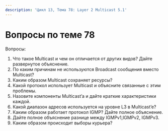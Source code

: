 ```yaml
---
description: 'Цикл 13, Тема 78: Layer 2 Multicast 5.1'
---
```


# Вопросы по теме 78

Вопросы:

1. Что такое Multicast и чем он отличается от других видов? Дайте развернутое объяснение.
2. По каким причинам не используются Broadcast сообщения вместо Multicast?
3. Каким образом Multicast сохраняет ресурсы?
4. Какой протокол использует Multicast и объясните связанные с этим проблемы.
5. Назовите компоненты Multicast’a и дайте краткие характеристики каждой.
6. Какой диапазон адресов используется на уровне L3 в Multicast’e?
7. Каким образом работает протокол IGMP? Дайте полное объяснение.
8. Дайте полное объяснение разнице между IGMPv1,IGMPv2, IGMPv3.
9. Каким образом происходит выборы курьера?

